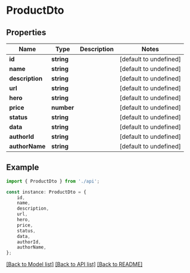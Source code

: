 # ProductDto


## Properties

Name | Type | Description | Notes
------------ | ------------- | ------------- | -------------
**id** | **string** |  | [default to undefined]
**name** | **string** |  | [default to undefined]
**description** | **string** |  | [default to undefined]
**url** | **string** |  | [default to undefined]
**hero** | **string** |  | [default to undefined]
**price** | **number** |  | [default to undefined]
**status** | **string** |  | [default to undefined]
**data** | **string** |  | [default to undefined]
**authorId** | **string** |  | [default to undefined]
**authorName** | **string** |  | [default to undefined]

## Example

```typescript
import { ProductDto } from './api';

const instance: ProductDto = {
    id,
    name,
    description,
    url,
    hero,
    price,
    status,
    data,
    authorId,
    authorName,
};
```

[[Back to Model list]](../README.md#documentation-for-models) [[Back to API list]](../README.md#documentation-for-api-endpoints) [[Back to README]](../README.md)
